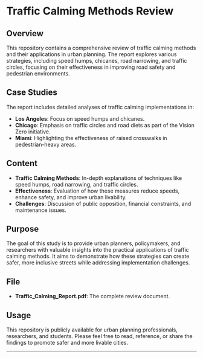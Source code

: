 # Traffic Calming Methods Review

## Overview
This repository contains a comprehensive review of traffic calming methods and their applications in urban planning. The report explores various strategies, including speed humps, chicanes, road narrowing, and traffic circles, focusing on their effectiveness in improving road safety and pedestrian environments.

## Case Studies
The report includes detailed analyses of traffic calming implementations in:
- **Los Angeles**: Focus on speed humps and chicanes.
- **Chicago**: Emphasis on traffic circles and road diets as part of the Vision Zero initiative.
- **Miami**: Highlighting the effectiveness of raised crosswalks in pedestrian-heavy areas.

## Content
- **Traffic Calming Methods**: In-depth explanations of techniques like speed humps, road narrowing, and traffic circles.
- **Effectiveness**: Evaluation of how these measures reduce speeds, enhance safety, and improve urban livability.
- **Challenges**: Discussion of public opposition, financial constraints, and maintenance issues.

## Purpose
The goal of this study is to provide urban planners, policymakers, and researchers with valuable insights into the practical applications of traffic calming methods. It aims to demonstrate how these strategies can create safer, more inclusive streets while addressing implementation challenges.

## File
- **Traffic_Calming_Report.pdf**: The complete review document.

## Usage
This repository is publicly available for urban planning professionals, researchers, and students. Please feel free to read, reference, or share the findings to promote safer and more livable cities.

---
